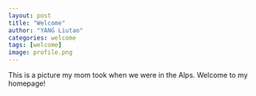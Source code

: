 ```yaml
---
layout: post
title: "Welcome"
author: "YANG Liutao"
categories: welcome
tags: [welcome]
image: profile.png
---
```


This is a picture my mom took when we were in the Alps. Welcome to my homepage!
